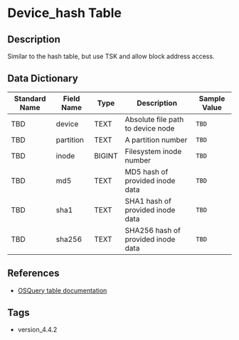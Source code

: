# Device_hash Table

## Description
Similar to the hash table, but use TSK and allow block address access.

## Data Dictionary
|Standard Name|Field Name|Type|Description|Sample Value|
|---|---|---|---|---|
|TBD|device|TEXT|Absolute file path to device node|`TBD`|
|TBD|partition|TEXT|A partition number|`TBD`|
|TBD|inode|BIGINT|Filesystem inode number|`TBD`|
|TBD|md5|TEXT|MD5 hash of provided inode data|`TBD`|
|TBD|sha1|TEXT|SHA1 hash of provided inode data|`TBD`|
|TBD|sha256|TEXT|SHA256 hash of provided inode data|`TBD`|

## References
* [OSQuery table documentation](https://osquery.io/schema/current#device_hash)

## Tags
* version_4.4.2